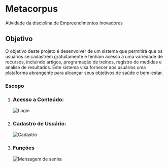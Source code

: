 # Metacorpus
Atividade da disciplina de Empreendimentos Inovadores

<H2>Objetivo</H2>
O objetivo deste projeto é desenvolver de um sistema que permitirá que os usuários se cadastrem gratuitamente e tenham acesso a uma variedade de recursos, incluindo artigos, programação de treinos, registro de medidas e análise de resultados. Este sistema visa fornecer aos usuários uma plataforma abrangente para alcançar seus objetivos de saúde e bem-estar.

<H3>Escopo</H3>
<ol>
  <li>
    <H3>Acesso a Conteúdo:</H3>
    
![Login](https://github.com/715Augusto/Metacorpus/assets/111431438/a2399c98-2e80-4ca4-a3e6-078dc6b0720b)
  </li>

  <li>
    <H3>Cadastro de Usuário:</H3>

![Cadastro](https://github.com/715Augusto/Metacorpus/assets/111431438/f208e1f6-6b4c-4904-8ce2-c9c60301f8b4)
  </li>
  
  <li> 
    <H3>Funções</H3>

 ![Mensagem de senha](https://github.com/715Augusto/Metacorpus/assets/111431438/69db2308-1f85-44b9-8275-9ee04d33a07a)
  </li>

</ol>
